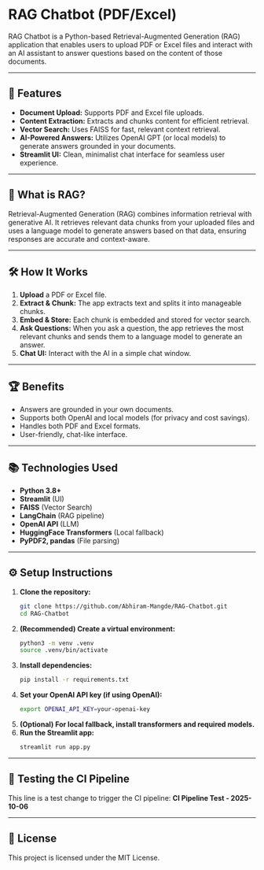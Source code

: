 

# RAG Chatbot (PDF/Excel)

RAG Chatbot is a Python-based Retrieval-Augmented Generation (RAG) application that enables users to upload PDF or Excel files and interact with an AI assistant to answer questions based on the content of those documents.

---

## 🚀 Features

- **Document Upload:** Supports PDF and Excel file uploads.
- **Content Extraction:** Extracts and chunks content for efficient retrieval.
- **Vector Search:** Uses FAISS for fast, relevant context retrieval.
- **AI-Powered Answers:** Utilizes OpenAI GPT (or local models) to generate answers grounded in your documents.
- **Streamlit UI:** Clean, minimalist chat interface for seamless user experience.

---

## 🧠 What is RAG?

Retrieval-Augmented Generation (RAG) combines information retrieval with generative AI. It retrieves relevant data chunks from your uploaded files and uses a language model to generate answers based on that data, ensuring responses are accurate and context-aware.

---

## 🛠️ How It Works

1. **Upload** a PDF or Excel file.
2. **Extract & Chunk:** The app extracts text and splits it into manageable chunks.
3. **Embed & Store:** Each chunk is embedded and stored for vector search.
4. **Ask Questions:** When you ask a question, the app retrieves the most relevant chunks and sends them to a language model to generate an answer.
5. **Chat UI:** Interact with the AI in a simple chat window.

---

## 🏆 Benefits

- Answers are grounded in your own documents.
- Supports both OpenAI and local models (for privacy and cost savings).
- Handles both PDF and Excel formats.
- User-friendly, chat-like interface.

---

## 📚 Technologies Used

- **Python 3.8+**
- **Streamlit** (UI)
- **FAISS** (Vector Search)
- **LangChain** (RAG pipeline)
- **OpenAI API** (LLM)
- **HuggingFace Transformers** (Local fallback)
- **PyPDF2, pandas** (File parsing)

---

## ⚙️ Setup Instructions

1. **Clone the repository:**
   ```bash
   git clone https://github.com/Abhiram-Mangde/RAG-Chatbot.git
   cd RAG-Chatbot
   ```
2. **(Recommended) Create a virtual environment:**
   ```bash
   python3 -m venv .venv
   source .venv/bin/activate
   ```
3. **Install dependencies:**
   ```bash
   pip install -r requirements.txt
   ```
4. **Set your OpenAI API key (if using OpenAI):**
   ```bash
   export OPENAI_API_KEY=your-openai-key
   ```
5. **(Optional) For local fallback, install transformers and required models.**
6. **Run the Streamlit app:**
   ```bash
   streamlit run app.py
   ```

---

## 🧪 Testing the CI Pipeline

This line is a test change to trigger the CI pipeline: **CI Pipeline Test - 2025-10-06**

---

## 📄 License

This project is licensed under the MIT License.
